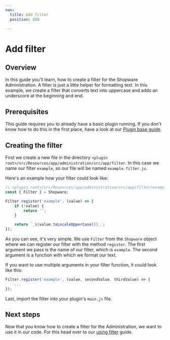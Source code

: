 ```yaml
---
nav:
  title: Add filter
  position: 280

---
```


# Add filter

## Overview

In this guide you'll learn, how to create a filter for the Shopware Administration. A filter is just a little helper for formatting text. In this example, we create a filter that converts text into uppercase and adds an underscore at the beginning and end.

## Prerequisites

This guide requires you to already have a basic plugin running. If you don't know how to do this in the first place, have a look at our [Plugin base guide](../../plugin-base-guide.md).

## Creating the filter

First we create a new file in the directory `<plugin root>/src/Resources/app/administration/src/app/filter`. In this case we name our filter `example`, so our file will be named `example.filter.js`.

Here's an example how your filter could look like:

```javascript
// <plugin root>/src/Resources/app/administration/src/app/filter/example.filter.js
const { Filter } = Shopware;

Filter.register('example', (value) => {
    if (!value) {
        return '';
    }

    return `_${value.toLocaleUpperCase()}_`;
});
```

As you can see, it's very simple. We use `Filter` from the `Shopware` object where we can register our filter with the method `register`. The first argument we pass is the name of our filter, which is `example`. The second argument is a function with which we format our text.

If you want to use multiple arguments in your filter function, it could look like this:

```javascript
Filter.register('example', (value, secondValue, thirdValue) => {
    ...
});
```

Last, import the filter into your plugin's `main.js` file.

## Next steps

Now that you know how to create a filter for the Administration, we want to use it in our code. For this head over to our [using filter](using-filter.md) guide.
